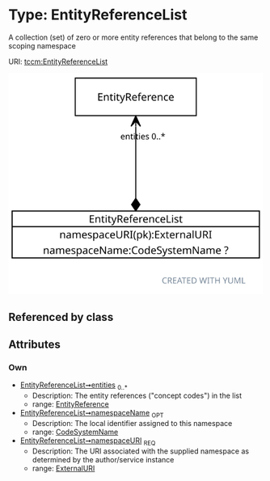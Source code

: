 
# Type: EntityReferenceList


A collection (set) of zero or more entity references that belong to the same scoping namespace

URI: [tccm:EntityReferenceList](https://hotecosystem.org/tccm/EntityReferenceList)


![img](images/EntityReferenceList.svg)

## Referenced by class


## Attributes


### Own

 * [EntityReferenceList➞entities](EntityReferenceList_entities.md)  <sub>0..*</sub>
    * Description: The entity references ("concept codes") in the list
    * range: [EntityReference](EntityReference.md)
 * [EntityReferenceList➞namespaceName](EntityReferenceList_namespaceName.md)  <sub>OPT</sub>
    * Description: The local identifier assigned to this namespace
    * range: [CodeSystemName](types/CodeSystemName.md)
 * [EntityReferenceList➞namespaceURI](EntityReferenceList_namespaceURI.md)  <sub>REQ</sub>
    * Description: The URI associated with the supplied namespace as determined by the author/service instance
    * range: [ExternalURI](types/ExternalURI.md)
